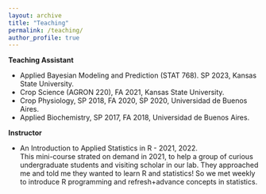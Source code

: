 ```yaml
---
layout: archive
title: "Teaching"
permalink: /teaching/
author_profile: true
---
```


**Teaching Assistant**  
  
- Applied Bayesian Modeling and Prediction (STAT 768). SP 2023, Kansas State University.  
- Crop Science (AGRON 220), FA 2021, Kansas State University.   
- Crop Physiology, SP 2018, FA 2020, SP 2020, Universidad de Buenos Aires.  
- Applied Biochemistry, SP 2017, FA 2018, Universidad de Buenos Aires.  


**Instructor**  

- An Introduction to Applied Statistics in R - 2021, 2022.  
  This mini-course strated on demand in 2021, to help a group of curious undergraduate students and visiting scholar in our lab. They approached me and told me they wanted to learn R and statistics! So we met weekly to introduce R programming and refresh+advance concepts in statistics.  

